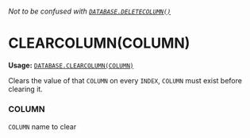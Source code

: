 ###### Not to be confused with [`DATABASE.DELETECOLUMN()`](https://github.com/NeedleChat/NeedleDB/blob/docs/docs/DATABASE/methods/DELETECOLUMN.md)
# CLEARCOLUMN(COLUMN)
**Usage:** [`DATABASE.CLEARCOLUMN(COLUMN)`](https://github.com/NeedleChat/NeedleDB/blob/docs/docs/DATABASE.md)

Clears the value of that `COLUMN` on every `INDEX`, `COLUMN` must exist before clearing it.

### COLUMN
`COLUMN` name to clear
